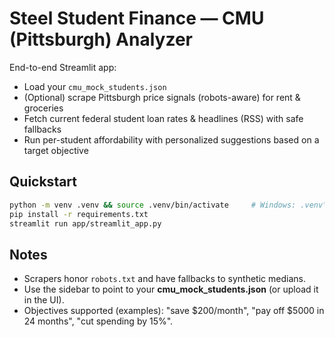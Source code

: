 # Steel Student Finance — CMU (Pittsburgh) Analyzer

End-to-end Streamlit app:
- Load your `cmu_mock_students.json`
- (Optional) scrape Pittsburgh price signals (robots-aware) for rent & groceries
- Fetch current federal student loan rates & headlines (RSS) with safe fallbacks
- Run per-student affordability with personalized suggestions based on a target objective

## Quickstart
```bash
python -m venv .venv && source .venv/bin/activate     # Windows: .venv\Scripts\activate
pip install -r requirements.txt
streamlit run app/streamlit_app.py
```

## Notes
- Scrapers honor `robots.txt` and have fallbacks to synthetic medians.
- Use the sidebar to point to your **cmu_mock_students.json** (or upload it in the UI).
- Objectives supported (examples): "save $200/month", "pay off $5000 in 24 months", "cut spending by 15%".
